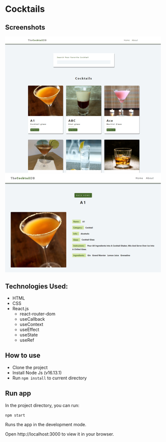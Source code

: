 # Cocktails

## Screenshots

![Screenshot](./screenshots/screenshot-1.png)
![Screenshot](./screenshots/screenshot-2.png)

## Technologies Used:
- HTML
- CSS
- React.js
   - react-router-dom
   - useCallback
   - useContext
   - useEffect
   - useState
   - useRef

## How to use
- Clone the project
- Install Node Js (v16.13.1)
- Run `npm install` to current directory

## Run app
In the project directory, you can run:

`npm start`

Runs the app in the development mode.

Open http://localhost:3000 to view it in your browser.